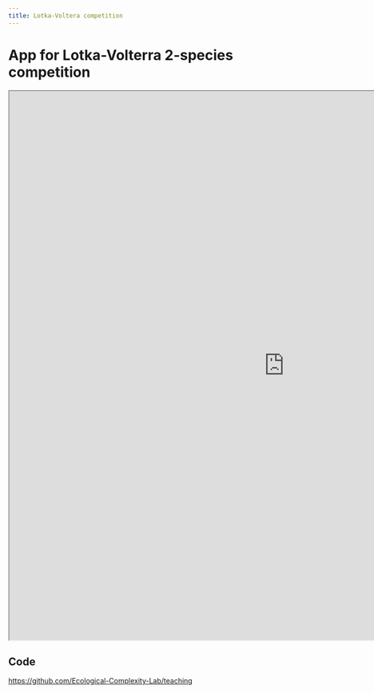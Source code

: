 ```yaml
---
title: Lotka-Voltera competition
---
```


# App for Lotka-Volterra 2-species competition

<iframe src="https://ecomplab.shinyapps.io/lotka-voltera_app/" width="1100" height="1100"></iframe>

## Code
https://github.com/Ecological-Complexity-Lab/teaching
